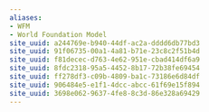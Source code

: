 ```yaml
---
aliases:
- WFM
- World Foundation Model
site_uuid: a244769e-b940-44df-ac2a-dddd6db77bd3
site_uuid: 91f06735-00a1-4a81-b71e-23c8c2f51b4d
site_uuid: f81decec-d763-4e62-951e-cbad414df6a9
site_uuid: 8fdc2318-95a5-4452-8b17-72b38fe69454
site_uuid: ff278df3-c09b-4809-ba1c-73186e6d84df
site_uuid: 906484e5-e1f1-4dcc-abcc-61f69e15f894
site_uuid: 3698e062-9637-4fe8-8c3d-86e328a69429
---
```

